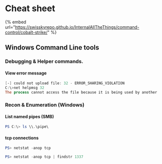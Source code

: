# Cheat sheet



{% embed url="https://swisskyrepo.github.io/InternalAllTheThings/command-control/cobalt-strike/" %}





## Windows Command Line tools

### Debugging & Helper commands.

#### View error message

```powershell
[-] could not upload file: 32 - ERROR_SHARING_VIOLATION
C:\>net helpmsg 32
The process cannot access the file because it is being used by another process.
```

### Recon & Enumeration (Windows)

#### List named pipes (SMB)

```powershell
PS C:\> ls \\.\pipe\
```

#### tcp connections

```powershell
PS> netstat -anop tcp
```

```powershell
PS> netstat -anop tcp | findstr 1337
```

